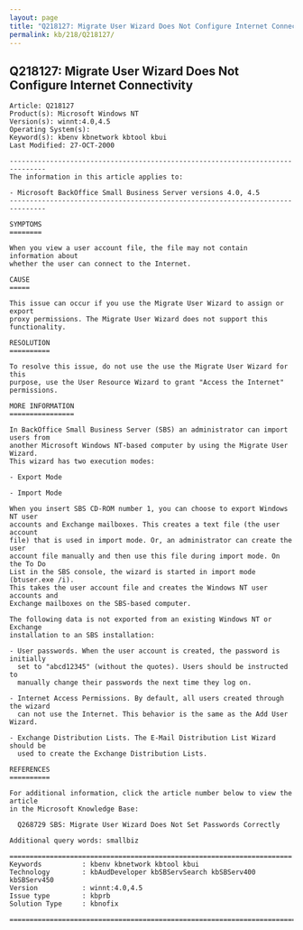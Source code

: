 ```yaml
---
layout: page
title: "Q218127: Migrate User Wizard Does Not Configure Internet Connectivity"
permalink: kb/218/Q218127/
---
```


## Q218127: Migrate User Wizard Does Not Configure Internet Connectivity

	Article: Q218127
	Product(s): Microsoft Windows NT
	Version(s): winnt:4.0,4.5
	Operating System(s): 
	Keyword(s): kbenv kbnetwork kbtool kbui
	Last Modified: 27-OCT-2000
	
	-------------------------------------------------------------------------------
	The information in this article applies to:
	
	- Microsoft BackOffice Small Business Server versions 4.0, 4.5 
	-------------------------------------------------------------------------------
	
	SYMPTOMS
	========
	
	When you view a user account file, the file may not contain information about
	whether the user can connect to the Internet.
	
	CAUSE
	=====
	
	This issue can occur if you use the Migrate User Wizard to assign or export
	proxy permissions. The Migrate User Wizard does not support this functionality.
	
	RESOLUTION
	==========
	
	To resolve this issue, do not use the use the Migrate User Wizard for this
	purpose, use the User Resource Wizard to grant "Access the Internet"
	permissions.
	
	MORE INFORMATION
	================
	
	In BackOffice Small Business Server (SBS) an administrator can import users from
	another Microsoft Windows NT-based computer by using the Migrate User Wizard.
	This wizard has two execution modes:
	
	- Export Mode
	
	- Import Mode
	
	When you insert SBS CD-ROM number 1, you can choose to export Windows NT user
	accounts and Exchange mailboxes. This creates a text file (the user account
	file) that is used in import mode. Or, an administrator can create the user
	account file manually and then use this file during import mode. On the To Do
	List in the SBS console, the wizard is started in import mode (btuser.exe /i).
	This takes the user account file and creates the Windows NT user accounts and
	Exchange mailboxes on the SBS-based computer.
	
	The following data is not exported from an existing Windows NT or Exchange
	installation to an SBS installation:
	
	- User passwords. When the user account is created, the password is initially
	  set to "abcd12345" (without the quotes). Users should be instructed to
	  manually change their passwords the next time they log on.
	
	- Internet Access Permissions. By default, all users created through the wizard
	  can not use the Internet. This behavior is the same as the Add User Wizard.
	
	- Exchange Distribution Lists. The E-Mail Distribution List Wizard should be
	  used to create the Exchange Distribution Lists.
	
	REFERENCES
	==========
	
	For additional information, click the article number below to view the article
	in the Microsoft Knowledge Base:
	
	  Q268729 SBS: Migrate User Wizard Does Not Set Passwords Correctly
	
	Additional query words: smallbiz
	
	======================================================================
	Keywords          : kbenv kbnetwork kbtool kbui 
	Technology        : kbAudDeveloper kbSBServSearch kbSBServ400 kbSBServ450
	Version           : winnt:4.0,4.5
	Issue type        : kbprb
	Solution Type     : kbnofix
	
	=============================================================================
	
